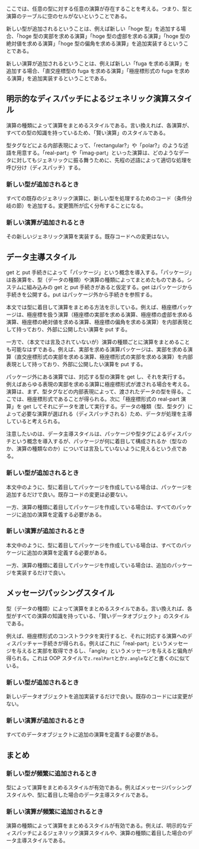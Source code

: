 ここでは、任意の型に対する任意の演算が存在することを考える。つまり、型と演算のテーブルに空のセルがないということである。

新しい型が追加されるということは、例えば新しい「hoge 型」を追加する場合、「hoge 型の実部を求める演算」「hoge 型の虚部を求める演算」「hoge 型の絶対値を求める演算」「hoge 型の偏角を求める演算」を追加実装するということである。

新しい演算が追加されるということは、例えば新しい「fuga を求める演算」を追加する場合、「直交座標型の fuga を求める演算」「極座標形式の fuga を求める演算」を追加実装するということである。

## 明示的なディスパッチによるジェネリック演算スタイル

演算の種類によって演算をまとめるスタイルである。言い換えれば、各演算が、すべての型の知識を持っているため、「賢い演算」のスタイルである。

型タグなどによる内部表現によって、「rectangular?」や「polar?」のような述語を用意する。「real-part」や「imag-part」といった演算は、どのようなデータに対してもジェネリックに振る舞うために、先程の述語によって適切な処理を呼び分け（ディスパッチ）する。

### 新しい型が追加されるとき

すべての既存のジェネリック演算に、新しい型を処理するためのコード（条件分岐の節）を追加する。変更箇所が広く分布することになる。

### 新しい演算が追加されるとき

その新しいジェネリック演算を実装する。既存コードへの変更はない。

## データ主導スタイル

get と put 手続きによって「パッケージ」という概念を導入する。「パッケージ」は各演算を、型（データの種類）や演算の種類によってまとめたものである。システムに組み込みの get と put 手続きがあると仮定する。get はパッケージから手続きを公開する。put はパッケージ外から手続きを参照する。

本文では型に着目して演算をまとめる方法を示している。例えば、極座標パッケージは、極座標を扱う演算（極座標の実部を求める演算、極座標の虚部を求める演算、極座標の絶対値を求める演算、極座標の偏角を求める演算）を内部表現として持っており、外部に公開したい演算を put する。

一方で、（本文では言及されていないが）演算の種類ごとに演算をまとめることも可能なはずである。例えば、実部を求める演算パッケージは、実部を求める演算（直交座標形式の実部を求める演算、極座標形式の実部を求める演算）を内部表現として持っており、外部に公開したい演算を put する。

パッケージ外にある演算では、対応する型の演算を get し、それを実行する。例えばあらゆる表現の実部を求める演算に極座標形式が渡される場合を考える。演算は、まず、型タグなどの内部表現によって、渡されたデータの型を得る。ここでは、極座標形式であることが得られる。次に「極座標形式の real-part 演算」を get してそれにデータを渡して実行する。データの種類（型、型タグ）によって必要な演算が選ばれる（ディスパッチされる）ため、データが処理を主導していると考えられる。

注意したいのは、データ主導スタイルは、パッケージや型タグによるディスパッチという概念を導入するが、パッケージが何に着目して構成されるか（型なのか、演算の種類なのか）については言及していないように見えるという点である。

### 新しい型が追加されるとき

本文中のように、型に着目してパッケージを作成している場合は、パッケージを追加するだけで良い。既存コードの変更は必要ない。

一方、演算の種類に着目してパッケージを作成している場合は、すべてのパッケージに追加の演算を定義する必要がある。

### 新しい演算が追加されるとき

本文中のように、型に着目してパッケージを作成している場合は、すべてのパッケージに追加の演算を定義する必要がある。

一方、演算の種類に着目してパッケージを作成している場合は、追加のパッケージを実装するだけで良い。

## メッセージパッシングスタイル

型（データの種類）によって演算をまとめるスタイルである。言い換えれば、各型がすべての演算の知識を持っている、「賢いデータオブジェクト」のスタイルである。

例えば、極座標形式のコンストラクタを実行すると、それに対応する演算へのディスパッチャー手続きが得られる。例えばこれに「real-part」というメッセージを与えると実部を取得できるし、「angle」というメッセージを与えると偏角が得られる。これは OOP スタイルで`z.realPart`とか`z.angle`などと書くのに似ている。

### 新しい型が追加されるとき

新しいデータオブジェクトを追加実装するだけで良い。既存のコードには変更がない。

### 新しい演算が追加されるとき

すべてのデータオブジェクトに追加の演算を定義する必要がある。

## まとめ

### 新しい型が頻繁に追加されるとき

型によって演算をまとめるスタイルが有効である。例えばメッセージパッシングスタイルや、型に着目した場合のデータ主導スタイルである。

### 新しい演算が頻繁に追加されるとき

演算の種類によって演算をまとめるスタイルが有効である。例えば、明示的なディスパッチによるジェネリック演算スタイルや、演算の種類に着目した場合のデータ主導スタイルである。
